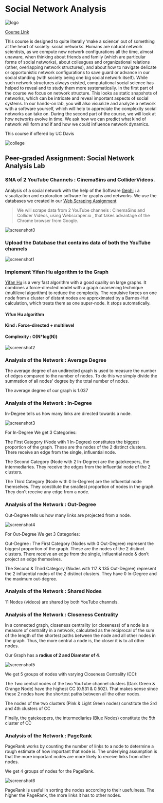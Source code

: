 # Social Network Analysis

![logo](images/logo.jfif)

[Course Link](https://www.coursera.org/learn/social-network-analysis/home/info)


This course is designed to quite literally ‘make a science’ out of something at the heart of society: social networks. Humans are natural network scientists, as we compute new network configurations all the time, almost unaware, when thinking about friends and family (which are particular forms of social networks), about colleagues and organizational relations (other, overlapping network structures), and about how to navigate delicate or opportunistic network configurations to save guard or advance in our social standing (with society being one big social network itself). While such network structures always existed, computational social science has helped to reveal and to study them more systematically. In the first part of the course we focus on network structure. This looks as static snapshots of networks, which can be intricate and reveal important aspects of social systems. In our hands-on lab, you will also visualize and analyze a network with a software yourself, which will help to appreciate the complexity social networks can take on. During the second part of the course, we will look at how networks evolve in time. We ask how we can predict what kind of network will form and if and how we could influence network dynamics.

This course if offered by UC Davis

![college](images/college.jpg)

## Peer-graded Assignment: Social Network Analysis Lab
### SNA of 2 YouTube Channels : CinemaSins and ColliderVideos.

Analysis of a social network with the help of the Software [Gephi](https://gephi.org/) : a visualization
and exploration software for graphs and networks.
We use the databases we created in our [Web Scraping Assignment](https://github.com/athos2113/Computational-Social-Science-Specialization/tree/master/1.%20Computational%20Social%20Science%20Methods)

> We will scrape data from 2 YouTube channels : CinemaSins and Collider Videos, using Webscraper.io , that takes advantage of the Chrome browser from Google.


![screenshot0](images/screenshot0)


### Upload the Database that contains data of both the YouTube channels

![screenshot1](images/screenshot1.PNG)

### Implement Yifan Hu algorithm to the Graph

[Yifan Hu](https://gephi.org/tutorials/gephi-tutorial-layouts.pdf) is a very fast algorithm with a good quality on large graphs. It combines a force-directed model with a graph coarsening technique (multilevel algorithm) to reduce the complexity. The repulsive forces on one node from a cluster of distant nodes are approximated by a Barnes-Hut calculation, which treats them as one super-node. It stops automatically.

#### Yifun Hu algorithm
#### Kind : Force-directed + multilevel
#### Complexity : O(N*log(N))

![screenshot2](images/screenshot2.png)

### Analysis of the Network : Average Degree

The average degree of an undirected graph is used to measure the number of edges compared to the number of nodes. To do this we simply divide the summation of all nodes' degree by the total number of nodes.

The average degree of our graph is 1.037

### Analysis of the Network : In-Degree
In-Degree tells us how many links are directed towards a node.

![screenshot3](images/screenshot3.png)

For In-Degree We get 3 Categories:

﻿﻿The First Category (Node with 1 In-Degree) constitutes the biggest proportion of the graph. These are the nodes of the 2 distinct clusters. There receive an edge from the single, influential node.

The Second Category (Node with 2 In-Degree) are the gatekeepers, the intermediaries. They receive the edges from the influential node of the 2 clusters.

The Third Category (Node with 0 In-Degree) are the influential node themselves. They constitute the smallest proportion of nodes in the graph. They don't receive any edge from a node.


### Analysis of the Network : Out-Degree
Out-Degree tells us how many links are projected from a node.

![screenshot4](images/screenshot4.png)

For Out-Degree We get 3 Categories:

Out-Degree : ﻿The First Category (Nodes with 0 Out-Degree) represent the biggest proportion of the graph. These are the nodes of the 2 distinct clusters. There receive an edge from the single, influential node & don't project an edge themselves.

The Second & Third Category (Nodes with 117 & 135 Out-Degree) represent the 2 influential nodes of the 2 distinct clusters. They have 0 In-Degree and the maximum out-degree.


### Analysis of the Network : Shared Nodes

11 Nodes (videos) are shared by both YouTube channels.

### Analysis of the Network : Closeness Centrality
In a connected graph, closeness centrality (or closeness) of a node is a measure of centrality in a network, calculated as the reciprocal of the sum of the length of the shortest paths between the node and all other nodes in the graph. Thus, the more central a node is, the closer it is to all other nodes.

Our Graph has a **radius of 2 and Diameter of 4**.

![screenshot5](images/screenshot5.png)

We get 5 groups of nodes with varying Closeness Centrality (CC):

The Two central nodes of the two YouTube channel clusters (Dark Green & Orange Node) have the highest CC (0.531 & 0.502).
That makes sense since these 2 nodes have the shortest paths between all the other nodes.

The nodes of the two clusters (Pink & Light Green nodes) constitute the 3rd and 4th clusters of CC

Finally, the gatekeepers, the intermediaries (Blue Nodes) constitute the 5th cluster of CC


### Analysis of the Network : PageRank
PageRank works by counting the number of links to a node to determine a rough estimate of how important that node is. The underlying assumption is that the more important nodes are more likely to receive links from other nodes.

We get 4 groups of nodes for the PageRank.

![screenshot6](images/screenshot6.png)

PageRank is useful in sorting the nodes according to their usefulness. The higher the PageRank, the more links it has to other nodes.
